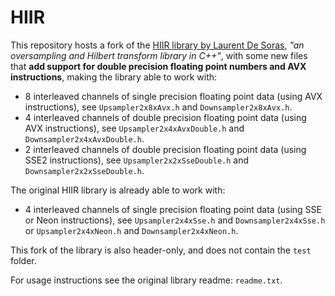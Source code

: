 # HIIR

This repository hosts a fork of the [HIIR library by Laurent De Soras](http://ldesoras.free.fr/prod.html), *"an oversampling and Hilbert transform library in C++"*, with some new files that **add support for double precision floating point numbers and AVX instructions**, making the library able to work with:

- 8 interleaved channels of single precision floating point data (using AVX instructions), see `Upsampler2x8xAvx.h` and `Downsampler2x8xAvx.h`.
- 4 interleaved channels of double precision floating point data (using AVX instructions), see `Upsampler2x4xAvxDouble.h` and `Downsampler2x4xAvxDouble.h`.
- 2 interleaved channels of double precision floating point data (using SSE2 instructions), see `Upsampler2x2xSseDouble.h` and `Downsampler2x2xSseDouble.h`.

The original HIIR library is already able to work with:

- 4 interleaved channels of single precision floating point data (using SSE or Neon instructions), see `Upsampler2x4xSse.h` and `Downsampler2x4xSse.h` or `Upsampler2x4xNeon.h` and `Downsampler2x4xNeon.h`.

This fork of the library is also header-only, and does not contain the `test` folder.

For usage instructions see the original library readme: `readme.txt`.
